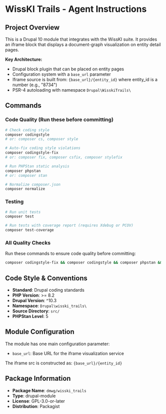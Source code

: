 # WissKI Trails - Agent Instructions

## Project Overview

This is a Drupal 10 module that integrates with the WissKI suite. It provides an iframe block that displays a document-graph visualization on entity detail pages.

**Key Architecture:**
- Drupal block plugin that can be placed on entity pages
- Configuration system with a `base_url` parameter
- Iframe source is built from: `{base_url}/{entity_id}` where entity_id is a number (e.g., "8734")
- PSR-4 autoloading with namespace `Drupal\WisskiTrails\`

## Commands

### Code Quality (Run these before committing)

```bash
# Check coding style
composer codingstyle
# or: composer cs, composer style

# Auto-fix coding style violations
composer codingstyle-fix
# or: composer fix, composer csfix, composer stylefix

# Run PHPStan static analysis
composer phpstan
# or: composer stan

# Normalize composer.json
composer normalize
```

### Testing

```bash
# Run unit tests
composer test

# Run tests with coverage report (requires Xdebug or PCOV)
composer test-coverage
```

### All Quality Checks
Run these commands to ensure code quality before committing:
```bash
composer codingstyle-fix && composer codingstyle && composer phpstan && composer test
```

## Code Style & Conventions

- **Standard**: Drupal coding standards
- **PHP Version**: >= 8.2
- **Drupal Version**: ^10.3
- **Namespace**: `Drupal\wisski_trails\`
- **Source Directory**: `src/`
- **PHPStan Level**: 5

## Module Configuration

The module has one main configuration parameter:
- `base_url`: Base URL for the iframe visualization service

The iframe src is constructed as: `{base_url}/{entity_id}`

## Package Information

- **Package Name**: `dmwg/wisski_trails`
- **Type**: drupal-module
- **License**: GPL-3.0-or-later
- **Distribution**: Packagist
